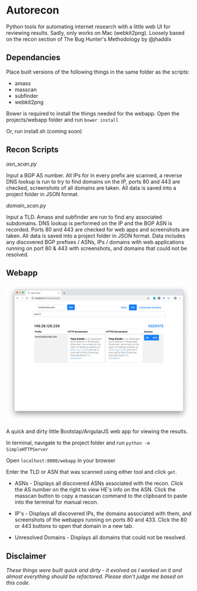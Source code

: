 # Autorecon

Python tools for automating internet research with a little web UI for reviewing results. Sadly, only works on Mac (webkit2png). Loosely based on the recon section of The Bug Hunter's Methodology by @jhaddix

## Dependancies

Place built versions of the following things in the same folder as the scripts:
* amass
* masscan
* subfinder
* webkit2png

Bower is required to install the things needed for the webapp. Open the projects/webapp folder and run `bower install`

Or, run install.sh (coming soon)

## Recon Scripts

*asn_scan.py*

Input a BGP AS number. All IPs for in every prefix are scanned, a reverse DNS lookup is run to try to find domains on the IP, ports 80 and 443 are checked, screenshots of all domains are taken. All data is saved into a project folder in JSON format.


*domain_scan.py*

Input a TLD. Amass and subfinder are run to find any associated subdomains. DNS lookup is performed on the IP and the BGP ASN is recorded. Ports 80 and 443 are checked for web apps and screenshots are taken. All data is saved into a project folder in JSON format. Data includes any discovered BGP prefixes / ASNs, IPs / domains with web applications running on port 80 & 443 with screenshots, and domains that could not be resolved.

## Webapp

![Webapp Screenshot](https://raw.githubusercontent.com/tonykunda/autorecon/master/readme.png)

A quick and dirty little Bootstap/AngularJS web app for viewing the results.

In terminal, navigate to the project folder and run `python -m SimpleHTTPServer`

Open `localhost:8000/webapp` in your browser

Enter the TLD or ASN that was scanned using either tool and click `get`.

* ASNs - Displays all discovered ASNs associated with the recon. Click the AS number on the right to view HE's info on the ASN. Click the masscan button to copy a masscan command to the clipboard to paste into the terminal for manual recon.

* IP's - Displays all discovered IPs, the domains associated with them, and screenshots of the webapps running on ports 80 and 433. Click the 80 or 443 buttons to open that domain in a new tab.

* Unresolved Domains - Displays all domains that could not be resolved.

## Disclaimer

*These things were built quick and dirty - it evolved as I worked on it and almost everything should be refactored. Please don't judge me based on this code.*
